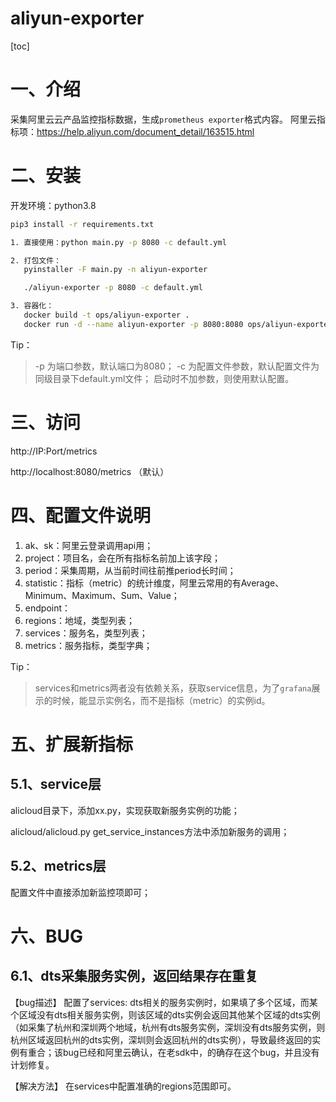 
# aliyun-exporter

[toc]

# 一、介绍

采集阿里云云产品监控指标数据，生成`prometheus exporter`格式内容。
阿里云指标项：https://help.aliyun.com/document_detail/163515.html



# 二、安装

开发环境：python3.8

```bash
pip3 install -r requirements.txt

1. 直接使用：python main.py -p 8080 -c default.yml

2. 打包文件：
   pyinstaller -F main.py -n aliyun-exporter

   ./aliyun-exporter -p 8080 -c default.yml

3. 容器化：  
   docker build -t ops/aliyun-exporter .
   docker run -d --name aliyun-exporter -p 8080:8080 ops/aliyun-exporter
```

Tip：

> -p 为端口参数，默认端口为8080；
> -c 为配置文件参数，默认配置文件为同级目录下default.yml文件；
> 启动时不加参数，则使用默认配置。



# 三、访问
http://IP:Port/metrics

http://localhost:8080/metrics （默认）



# 四、配置文件说明
1. ak、sk：阿里云登录调用api用；
2. project：项目名，会在所有指标名前加上该字段；
3. period：采集周期，从当前时间往前推period长时间；
4. statistic：指标（metric）的统计维度，阿里云常用的有Average、Minimum、Maximum、Sum、Value；
5. endpoint：
6. regions：地域，类型列表；
7. services：服务名，类型列表；
8. metrics：服务指标，类型字典；

Tip：

> services和metrics两者没有依赖关系，获取service信息，为了`grafana`展示的时候，能显示实例名，而不是指标（metric）的实例id。



# 五、扩展新指标

## 5.1、service层

alicloud目录下，添加xx.py，实现获取新服务实例的功能；

alicloud/alicloud.py get_service_instances方法中添加新服务的调用；



## 5.2、metrics层

配置文件中直接添加新监控项即可；




# 六、BUG

## 6.1、dts采集服务实例，返回结果存在重复

【bug描述】
配置了services: dts相关的服务实例时，如果填了多个区域，而某个区域没有dts相关服务实例，则该区域的dts实例会返回其他某个区域的dts实例（如采集了杭州和深圳两个地域，杭州有dts服务实例，深圳没有dts服务实例，则杭州区域返回杭州的dts实例，深圳则会返回杭州的dts实例），导致最终返回的实例有重合；该bug已经和阿里云确认，在老sdk中，的确存在这个bug，并且没有计划修复。

【解决方法】
在services中配置准确的regions范围即可。
